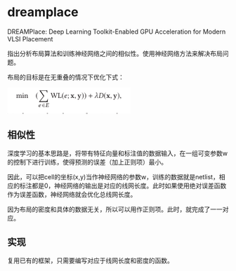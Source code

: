 # dreamplace

DREAMPlace: Deep Learning Toolkit-Enabled GPU Acceleration for Modern VLSI Placement

指出分析布局算法和训练神经网络之间的相似性。使用神经网络方法来解决布局问题。

布局的目标是在无重叠的情况下优化下式：

![](_v_images/20200325131250193_361628862.png)

## 相似性

深度学习的基本思路是，将带有特征向量和标注值的数据输入，在一组可变参数w的控制下进行训练，使得预测的误差（加上正则项）最小。

因此，可以把cell的坐标(x,y)当作神经网络的参数w，训练的数据就是netlist，相应的标注都是0，神经网络的输出是对应的线网长度。此时如果使用绝对误差函数作为误差函数，神经网络就会优化总线网长度。

因为布局的密度和具体的数据无关，所以可以用作正则项。此时，就完成了一一对应。

## 实现

复用已有的框架，只需要编写对应于线网长度和密度的函数。